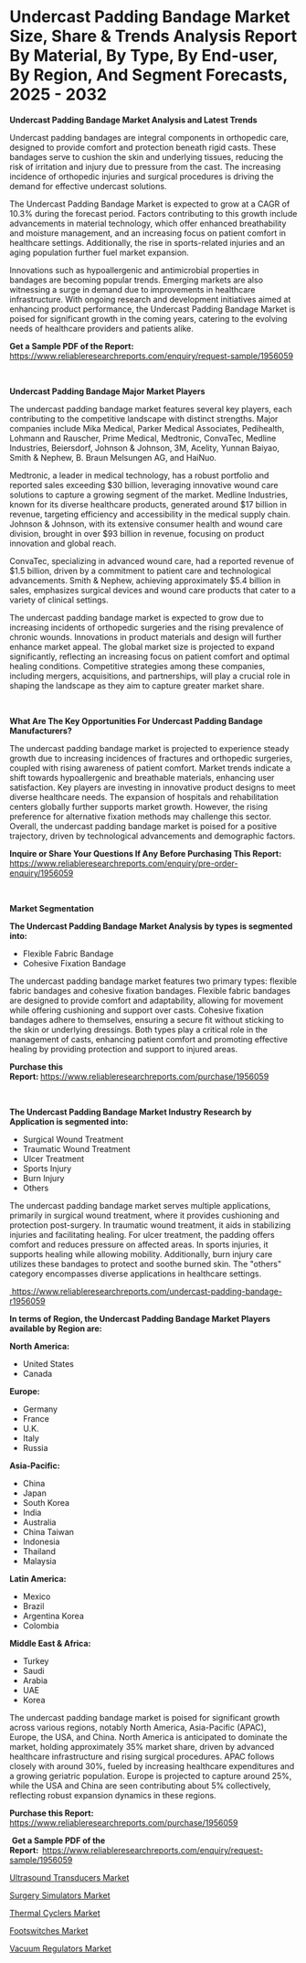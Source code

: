 <p><h1>Undercast Padding Bandage Market Size, Share & Trends Analysis Report By Material, By Type, By End-user, By Region, And Segment Forecasts, 2025 - 2032</h1></p><p><strong>Undercast Padding Bandage Market Analysis and Latest Trends</strong></p>
<p><p>Undercast padding bandages are integral components in orthopedic care, designed to provide comfort and protection beneath rigid casts. These bandages serve to cushion the skin and underlying tissues, reducing the risk of irritation and injury due to pressure from the cast. The increasing incidence of orthopedic injuries and surgical procedures is driving the demand for effective undercast solutions.</p><p>The Undercast Padding Bandage Market is expected to grow at a CAGR of 10.3% during the forecast period. Factors contributing to this growth include advancements in material technology, which offer enhanced breathability and moisture management, and an increasing focus on patient comfort in healthcare settings. Additionally, the rise in sports-related injuries and an aging population further fuel market expansion.</p><p>Innovations such as hypoallergenic and antimicrobial properties in bandages are becoming popular trends. Emerging markets are also witnessing a surge in demand due to improvements in healthcare infrastructure. With ongoing research and development initiatives aimed at enhancing product performance, the Undercast Padding Bandage Market is poised for significant growth in the coming years, catering to the evolving needs of healthcare providers and patients alike.</p></p>
<p><strong>Get a Sample PDF of the Report:&nbsp;</strong> <a href="https://www.reliableresearchreports.com/enquiry/request-sample/1956059?utm_campaign=31&utm_medium=2&utm_source=Github&utm_content=ia&utm_term=03032025&utm_id=undercast-padding-bandage">https://www.reliableresearchreports.com/enquiry/request-sample/1956059</a></p>
<p>&nbsp;</p>
<p><strong>Undercast Padding Bandage Major Market Players</strong></p>
<p><p>The undercast padding bandage market features several key players, each contributing to the competitive landscape with distinct strengths. Major companies include Mika Medical, Parker Medical Associates, Pedihealth, Lohmann and Rauscher, Prime Medical, Medtronic, ConvaTec, Medline Industries, Beiersdorf, Johnson & Johnson, 3M, Acelity, Yunnan Baiyao, Smith & Nephew, B. Braun Melsungen AG, and HaiNuo.</p><p>Medtronic, a leader in medical technology, has a robust portfolio and reported sales exceeding $30 billion, leveraging innovative wound care solutions to capture a growing segment of the market. Medline Industries, known for its diverse healthcare products, generated around $17 billion in revenue, targeting efficiency and accessibility in the medical supply chain. Johnson & Johnson, with its extensive consumer health and wound care division, brought in over $93 billion in revenue, focusing on product innovation and global reach.</p><p>ConvaTec, specializing in advanced wound care, had a reported revenue of $1.5 billion, driven by a commitment to patient care and technological advancements. Smith & Nephew, achieving approximately $5.4 billion in sales, emphasizes surgical devices and wound care products that cater to a variety of clinical settings.</p><p>The undercast padding bandage market is expected to grow due to increasing incidents of orthopedic surgeries and the rising prevalence of chronic wounds. Innovations in product materials and design will further enhance market appeal. The global market size is projected to expand significantly, reflecting an increasing focus on patient comfort and optimal healing conditions. Competitive strategies among these companies, including mergers, acquisitions, and partnerships, will play a crucial role in shaping the landscape as they aim to capture greater market share.</p></p>
<p>&nbsp;</p>
<p><strong>What Are The Key Opportunities For Undercast Padding Bandage Manufacturers?</strong></p>
<p><p>The undercast padding bandage market is projected to experience steady growth due to increasing incidences of fractures and orthopedic surgeries, coupled with rising awareness of patient comfort. Market trends indicate a shift towards hypoallergenic and breathable materials, enhancing user satisfaction. Key players are investing in innovative product designs to meet diverse healthcare needs. The expansion of hospitals and rehabilitation centers globally further supports market growth. However, the rising preference for alternative fixation methods may challenge this sector. Overall, the undercast padding bandage market is poised for a positive trajectory, driven by technological advancements and demographic factors.</p></p>
<p><strong>Inquire or Share Your Questions If Any Before Purchasing This Report:</strong> <a href="https://www.reliableresearchreports.com/enquiry/pre-order-enquiry/1956059?utm_campaign=31&utm_medium=2&utm_source=Github&utm_content=ia&utm_term=03032025&utm_id=undercast-padding-bandage">https://www.reliableresearchreports.com/enquiry/pre-order-enquiry/1956059</a></p>
<p>&nbsp;</p>
<p><strong>Market Segmentation</strong></p>
<p><strong>The Undercast Padding Bandage Market Analysis by types is segmented into:</strong></p>
<p><ul><li>Flexible Fabric Bandage</li><li>Cohesive Fixation Bandage</li></ul></p>
<p><p>The undercast padding bandage market features two primary types: flexible fabric bandages and cohesive fixation bandages. Flexible fabric bandages are designed to provide comfort and adaptability, allowing for movement while offering cushioning and support over casts. Cohesive fixation bandages adhere to themselves, ensuring a secure fit without sticking to the skin or underlying dressings. Both types play a critical role in the management of casts, enhancing patient comfort and promoting effective healing by providing protection and support to injured areas.</p></p>
<p><strong>Purchase this Report:&nbsp;</strong><a href="https://www.reliableresearchreports.com/purchase/1956059?utm_campaign=31&utm_medium=2&utm_source=Github&utm_content=ia&utm_term=03032025&utm_id=undercast-padding-bandage">https://www.reliableresearchreports.com/purchase/1956059</a></p>
<p>&nbsp;</p>
<p><strong>The Undercast Padding Bandage Market Industry Research by Application is segmented into:</strong></p>
<p><ul><li>Surgical Wound Treatment</li><li>Traumatic Wound Treatment</li><li>Ulcer Treatment</li><li>Sports Injury</li><li>Burn Injury</li><li>Others</li></ul></p>
<p><p>The undercast padding bandage market serves multiple applications, primarily in surgical wound treatment, where it provides cushioning and protection post-surgery. In traumatic wound treatment, it aids in stabilizing injuries and facilitating healing. For ulcer treatment, the padding offers comfort and reduces pressure on affected areas. In sports injuries, it supports healing while allowing mobility. Additionally, burn injury care utilizes these bandages to protect and soothe burned skin. The "others" category encompasses diverse applications in healthcare settings.</p></p>
<p><a href="https://www.reliableresearchreports.com/undercast-padding-bandage-r1956059?utm_campaign=31&utm_medium=2&utm_source=Github&utm_content=ia&utm_term=03032025&utm_id=undercast-padding-bandage">&nbsp;https://www.reliableresearchreports.com/undercast-padding-bandage-r1956059</a></p>
<p><strong>In terms of Region, the Undercast Padding Bandage Market Players available by Region are:</strong></p>
<p>
    <p> <strong> North America: </strong>
        <ul>
            <li>United States</li>
            <li>Canada</li>
        </ul>
        </p> 
    <p> <strong> Europe: </strong>
        <ul>
            <li>Germany</li>
            <li>France</li>
            <li>U.K.</li>
            <li>Italy</li>
            <li>Russia</li>
        </ul>
        </p> 
    <p> <strong> Asia-Pacific: </strong>
        <ul>
            <li>China</li>
            <li>Japan</li>
            <li>South Korea</li>
            <li>India</li>
            <li>Australia</li>
            <li>China Taiwan</li>
            <li>Indonesia</li>
            <li>Thailand</li>
            <li>Malaysia</li>
        </ul>
        </p> 
    <p> <strong> Latin America: </strong>
        <ul>
            <li>Mexico</li>
            <li>Brazil</li>
            <li>Argentina Korea</li>
            <li>Colombia</li>
        </ul>
        </p> 
    <p> <strong> Middle East & Africa: </strong>
        <ul>
            <li>Turkey</li>
            <li>Saudi</li>
            <li>Arabia</li>
            <li>UAE</li>
            <li>Korea</li>
        </ul>
    </p>
    </p>
<p><p>The undercast padding bandage market is poised for significant growth across various regions, notably North America, Asia-Pacific (APAC), Europe, the USA, and China. North America is anticipated to dominate the market, holding approximately 35% market share, driven by advanced healthcare infrastructure and rising surgical procedures. APAC follows closely with around 30%, fueled by increasing healthcare expenditures and a growing geriatric population. Europe is projected to capture around 25%, while the USA and China are seen contributing about 5% collectively, reflecting robust expansion dynamics in these regions.</p></p>
<p><strong>Purchase this Report: </strong><a href="https://www.reliableresearchreports.com/purchase/1956059?utm_campaign=31&utm_medium=2&utm_source=Github&utm_content=ia&utm_term=03032025&utm_id=undercast-padding-bandage">https://www.reliableresearchreports.com/purchase/1956059</a></p>
<p>&nbsp;<strong>Get a Sample PDF of the Report:&nbsp;&nbsp;</strong><a href="https://www.reliableresearchreports.com/enquiry/request-sample/1956059?utm_campaign=31&utm_medium=2&utm_source=Github&utm_content=ia&utm_term=03032025&utm_id=undercast-padding-bandage">https://www.reliableresearchreports.com/enquiry/request-sample/1956059</a></p>
<p><strong></strong></p>
<p><p><a href="https://github.com/nibbsmantji/Market-Research-Report-List-1/blob/main/ultrasound-transducers-market.md?utm_campaign=31&utm_medium=2&utm_source=Github&utm_content=ia&utm_term=03032025&utm_id=undercast-padding-bandage">Ultrasound Transducers Market</a></p><p><a href="https://github.com/birbamanan03/Market-Research-Report-List-1/blob/main/surgery-simulators-market.md?utm_campaign=31&utm_medium=2&utm_source=Github&utm_content=ia&utm_term=03032025&utm_id=undercast-padding-bandage">Surgery Simulators Market</a></p><p><a href="https://github.com/djibenesha/Market-Research-Report-List-1/blob/main/thermal-cyclers-market.md?utm_campaign=31&utm_medium=2&utm_source=Github&utm_content=ia&utm_term=03032025&utm_id=undercast-padding-bandage">Thermal Cyclers Market</a></p><p><a href="https://github.com/abedlagagica4/Market-Research-Report-List-1/blob/main/footswitches-market.md?utm_campaign=31&utm_medium=2&utm_source=Github&utm_content=ia&utm_term=03032025&utm_id=undercast-padding-bandage">Footswitches Market</a></p><p><a href="https://github.com/leehihkl/Market-Research-Report-List-1/blob/main/vacuum-regulators-market.md?utm_campaign=31&utm_medium=2&utm_source=Github&utm_content=ia&utm_term=03032025&utm_id=undercast-padding-bandage">Vacuum Regulators Market</a></p></p>